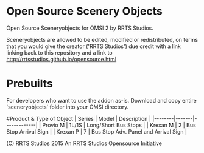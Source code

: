# Open Source Scenery Objects
Open Source Sceneryobjects for OMSI 2 by RRTS Studios.

Sceneryobjects are allowed to be edited, modified or redistributed, on terms that you would give the creator ('RRTS Studios') due credit with a link linking back to this repository and a link to http://rrtsstudios.github.io/opensource.html

# Prebuilts
For developers who want to use the addon as-is. Download and copy entire 'sceneryobjects' folder into your OMSI directory.

#Product & Type of Object
| Series | Model | Description |
|--------|-------|-------------|
| Provio M | 1L/1S | Long/Short Bus Stops |
| Krexan M | 2 | Bus Stop Arrival Sign |
| Krexan P | 7 | Bus Stop Adv. Panel and Arrival Sign |

(C) RRTS Studios 2015
An RRTS Studios Opensource Initiative